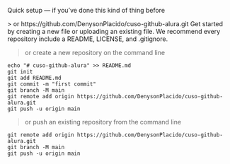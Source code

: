 
<p>Quick setup — if you’ve done this kind of thing before</p> 
> or	
 https://github.com/DenysonPlacido/cuso-github-alura.git 
 Get started by creating a new file or uploading an existing file. We recommend every repository include a README, LICENSE, and .gitignore.

> or create a new repository on the command line
```
echo "# cuso-github-alura" >> README.md
git init
git add README.md
git commit -m "first commit"
git branch -M main
git remote add origin https://github.com/DenysonPlacido/cuso-github-alura.git
git push -u origin main
```
> or push an existing repository from the command line
```
git remote add origin https://github.com/DenysonPlacido/cuso-github-alura.git
git branch -M main
git push -u origin main
```
